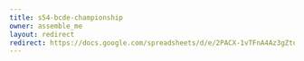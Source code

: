 ```yaml
---
title: s54-bcde-championship
owner: assemble_me
layout: redirect
redirect: https://docs.google.com/spreadsheets/d/e/2PACX-1vTFnA4Az3gZtq893yJyVLbsVcQpjsQOX9NnE7kwjT_57QdfUr-n0Ba9W0L4OT4iSTU0ZhAct5GEaN2I/pubhtml?gid=0
---
```

